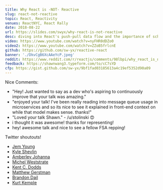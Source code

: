```yaml
---
title: Why React is -NOT- Reactive
slug: react-not-reactive
topic: React, Reactivity
venues: ReactNYC, React Rally
date: 2018-08-22
url: https://slides.com/swyx/why-react-is-not-reactive
desc: diving into React's push-pull data flow and the importance of scheduling in React
video: https://www.youtube.com/watch?v=nyFHR0dDZo0
video2: https://www.youtube.com/watch?v=ZZoB5frlcnE
github: https://github.com/sw-yx/reactive-react
banner: './DkvCgB6XcAAeYcP.jpeg'
reddit: https://www.reddit.com/r/reactjs/comments/98lbpi/why_react_is_not_reactive_react_rally_2018/
feedback: https://shawnwang3.typeform.com/to/cC7sYD
cfp: https://gist.github.com/sw-yx/9bf1fad03185613a4c19ef5352d90a09
---
```


Nice Comments:

- "Hey! Just wanted to say as a dev who's aspiring to continuously improve that your talk was amazing."
- "enjoyed your talk! I've been really reading into message queue usage in microservices and so its nice to see it explained in front-end context on while that model makes sense. thanks!"
- "Loved your talk Shawn." - /u/stolinski 😍
- i thought it was awesome! thanks for representing!
- hey! awesome talk and nice to see a fellow FSA repping!

Twitter shoutouts!

- [Jem Young](https://twitter.com/JemYoung/status/1030896519115751424)
- [Kyle Shevlin](https://twitter.com/kyleshevlin/status/1030134445838233600)
- [Amberley Johanna](https://twitter.com/amberleyjohanna/status/1030135278663426048)
- [Michel Weststrate](https://twitter.com/mweststrate/status/1030140251640135680)
- [Kent C. Dodds](https://twitter.com/kentcdodds/status/1030132879827685376)
- [Matthew Gerstman](https://twitter.com/MatthewGerstman/status/1030132442768658432)
- [Brandon Dail](https://twitter.com/aweary/status/1030138785302896640)
- [Kurt Kemple](https://twitter.com/kurtiskemple/status/1030133624807378944)
